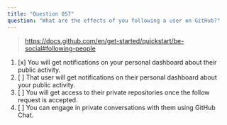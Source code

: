 ```yaml
---
title: "Question 057"
question: "What are the effects of you following a user on GitHub?"
---
```



> https://docs.github.com/en/get-started/quickstart/be-social#following-people
1. [x] You will get notifications on your personal dashboard about their public activity.
1. [ ] That user will get notifications on their personal dashboard about your public activity.
1. [ ] You will get access to their private repositories once the follow request is accepted.
1. [ ] You can engage in private conversations with them using GitHub Chat.
